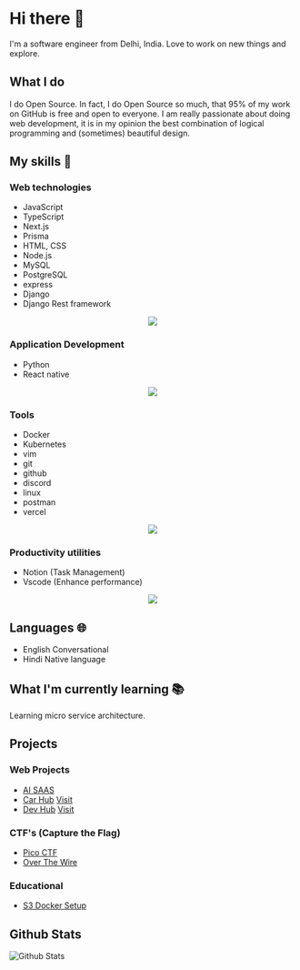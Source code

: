 # Hi there 👋
I'm a software engineer from Delhi, India. Love to work on new things and explore.

## What I do
I do Open Source. In fact, I do Open Source so much, that 95% of my work on GitHub is free and open to everyone. I am really passionate about doing web development, it is in my opinion the best combination of logical programming and (sometimes) beautiful design.

## My skills 📜
### Web technologies
 * JavaScript
* TypeScript
* Next.js
* Prisma
* HTML, CSS
* Node.js
* MySQL
* PostgreSQL
* express
* Django
* Django Rest framework

<p align="center">
  <a href="https://skillicons.dev">
    <img src="https://skillicons.dev/icons?i=javascript,react,nextjs,html,css,typescript,prisma,nodejs,mysql,postgresql,express,django," />
  </a>
</p>

### Application Development
  * Python
  * React native

<p align="center">
  <a href="https://skillicons.dev">
    <img src="https://skillicons.dev/icons?i=python,react" />
  </a>
</p>

### Tools
* Docker
* Kubernetes
* vim
* git
* github
* discord
* linux
* postman
* vercel

<p align="center">
  <a href="https://skillicons.dev">
    <img src="https://skillicons.dev/icons?i=docker,kubernetes,vim,git,github,discord,linux,postman,vercel" />
  </a>
</p>

### Productivity utilities
* Notion (Task Management)
* Vscode (Enhance performance)

<p align="center">
  <a href="https://skillicons.dev">
    <img src="https://skillicons.dev/icons?i=vscode" />
  </a>
</p>

## Languages 🌐
* English   Conversational
* Hindi 	Native language


## What I'm currently learning 📚
Learning micro service architecture.

## Projects

### Web Projects
* [AI SAAS](https://github.com/Itskmishra/A.I-SAAS-Web-App) 
* [Car Hub](https://github.com/Itskmishra/Car_hub)  [Visit](https://car-hub-ten-sigma.vercel.app)
* [Dev Hub](https://github.com/Itskmishra/TheDev-Hub-Lading-Website) [Visit](https://the-dev-hub-lading-website.vercel.app/)

### CTF's (Capture the Flag)
* [Pico CTF](https://github.com/Itskmishra/PicoCTF)
* [Over The Wire](https://github.com/Itskmishra/OvertheWire_Walkthrough)

### Educational
* [S3 Docker Setup](https://github.com/Itskmishra/S3-Docker-Setup)


## Github Stats
![Github Stats](https://github-readme-stats.vercel.app/api?username=Itskmishra&show_icons=true&theme=dark)

